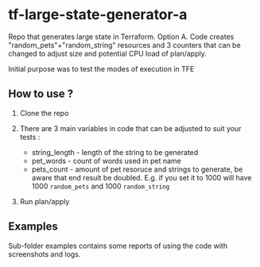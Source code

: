 # tf-large-state-generator-a

Repo that generates  large state in Terraform. Option A. Code creates "random_pets"+"random_string" resources 
and 3 counters that can be changed to adjust size and potential CPU load of plan/apply.


Initial purpose was to test the modes of execution in TFE

## How to use ?

1. Clone the repo
2. There are 3 main variables in code that can be adjusted to suit your tests :
	
	- string_length - length of the string to be generated
	- pet_words - count of words used in pet name
    - pets_count - amount of pet resoruce and strings to generate, be aware that
	  end result be doubled. E.g. if you set it to 1000 will have  1000 `random_pets` and 1000 `random_string`
3. Run plan/apply



## Examples

Sub-folder examples contains some reports of using the code with screenshots and logs. 
